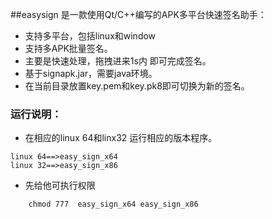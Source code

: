 ##easysign 是一款使用Qt/C++编写的APK多平台快速签名助手：
* 支持多平台，包括linux和window
* 支持多APK批量签名。
* 主要是快速处理，拖拽进来1s内 即可完成签名。
* 基于signapk.jar，需要java环境。
* 在当前目录放置key.pem和key.pk8即可切换为新的签名。


### 运行说明：
* 在相应的linux 64和linx32 运行相应的版本程序。
```
linux 64==>easy_sign_x64
linux 32==>easy_sign_x86
```
* 先给他可执行权限
```
	chmod 777  easy_sign_x64 easy_sign_x86
```
